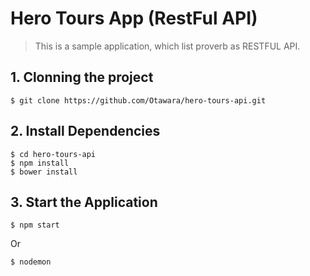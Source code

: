 # Hero Tours App (RestFul API)
> This is a sample application, which list proverb as RESTFUL API.

## 1. Clonning the project

```
$ git clone https://github.com/Otawara/hero-tours-api.git
```

## 2. Install Dependencies

```
$ cd hero-tours-api
$ npm install
$ bower install
```

## 3. Start the Application
```
$ npm start
```
Or
```
$ nodemon
```

